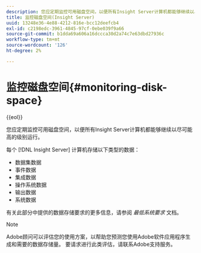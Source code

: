 ```yaml
---
description: 您应定期监控可用磁盘空间，以便所有Insight Server计算机都能够继续以尽可能高的级别运行。
title: 监控磁盘空间(Insight Server)
uuid: 13248e36-4e88-4212-816e-bcc12deefcb4
exl-id: c2198edc-3961-4845-97cf-0ebe039f9a66
source-git-commit: b1dda69a606a16dccca30d2a74c7e63dbd27936c
workflow-type: tm+mt
source-wordcount: '126'
ht-degree: 2%

---
```


# 监控磁盘空间{#monitoring-disk-space}

{{eol}}

您应定期监控可用磁盘空间，以便所有Insight Server计算机都能够继续以尽可能高的级别运行。

每个 [!DNL Insight Server] 计算机存储以下类型的数据：

* 数据集数据
* 事件数据
* 集成数据
* 操作系统数据
* 输出数据
* 系统数据

有关此部分中提供的数据存储要求的更多信息，请参阅 *最低系统要求* 文档。

>[!NOTE]
>
>Adobe顾问可以评估您的使用方案，以帮助您预测您使用Adobe软件应用程序生成和需要的数据存储量。 要请求进行此类评估，请联系Adobe支持服务。

